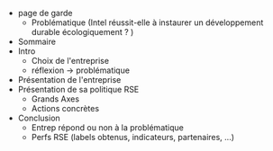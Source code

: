 - page de garde
  - Problématique (Intel réussit-elle à instaurer un développement durable écologiquement ? )
- Sommaire
- Intro
  - Choix de l'entreprise
  - réflexion -> problématique
- Présentation de l'entreprise
- Présentation de sa politique RSE
  - Grands Axes
  - Actions concrètes
- Conclusion
  - Entrep répond ou non à la problématique
  - Perfs RSE (labels obtenus, indicateurs, partenaires, ...) 

